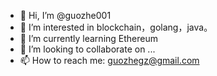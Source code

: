 - 👋 Hi, I’m @guozhe001
- 👀 I’m interested in blockchain，golang，java。
- 🌱 I’m currently learning Ethereum
- 💞️ I’m looking to collaborate on ...
- 📫 How to reach me: guozhegz@gmail.com

<!---
guozhe001/guozhe001 is a ✨ special ✨ repository because its `README.md` (this file) appears on your GitHub profile.
You can click the Preview link to take a look at your changes.
--->
